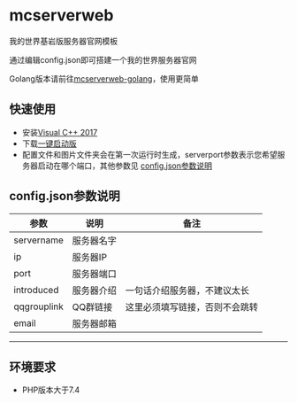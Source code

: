 # mcserverweb
我的世界基岩版服务器官网模板

通过编辑config.json即可搭建一个我的世界服务器官网

Golang版本请前往[mcserverweb-golang](https://github.com/nyancatda/mcserverweb-golang)，使用更简单

## 快速使用
* 安装[Visual C++ 2017](https://aka.ms/vs/16/release/vc_redist.x64.exe)
* 下载[一键启动版](https://github.com/nyancatda/mcserverweb/releases)
* 配置文件和图片文件夹会在第一次运行时生成，serverport参数表示您希望服务器启动在哪个端口，其他参数见 [config.json参数说明](https://github.com/nyancatda/mcserverweb#configjson%E5%8F%82%E6%95%B0%E8%AF%B4%E6%98%8E)

## config.json参数说明
|参数|说明|备注|
|----|----|----|
|servername|服务器名字|
|ip|服务器IP|
|port|服务器端口|
|introduced|服务器介绍|一句话介绍服务器，不建议太长
|qqgrouplink|QQ群链接|这里必须填写链接，否则不会跳转
|email|服务器邮箱|

***
## 环境要求
* PHP版本大于7.4

